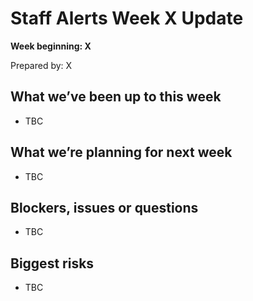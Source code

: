 # Staff Alerts Week X Update
**Week beginning: X** 

Prepared by: X

## What we’ve been up to​ this week​

* TBC

## What we’re planning for ​next week

* TBC

## Blockers, issues or questions

* TBC

## Biggest risks

* TBC

